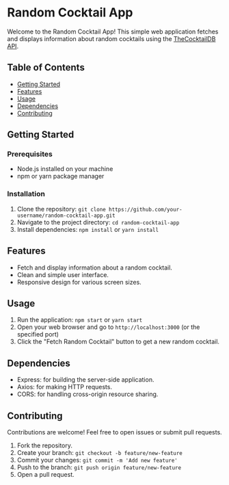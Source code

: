 # Random Cocktail App

Welcome to the Random Cocktail App! This simple web application fetches and displays information about random cocktails using the [TheCocktailDB API](https://www.thecocktaildb.com/api.php).

## Table of Contents
- [Getting Started](#getting-started)
- [Features](#features)
- [Usage](#usage)
- [Dependencies](#dependencies)
- [Contributing](#contributing)
  
## Getting Started

### Prerequisites
- Node.js installed on your machine
- npm or yarn package manager

### Installation
1. Clone the repository: `git clone https://github.com/your-username/random-cocktail-app.git`
2. Navigate to the project directory: `cd random-cocktail-app`
3. Install dependencies: `npm install` or `yarn install`

## Features
- Fetch and display information about a random cocktail.
- Clean and simple user interface.
- Responsive design for various screen sizes.

## Usage

1. Run the application: `npm start` or `yarn start`
2. Open your web browser and go to `http://localhost:3000` (or the specified port)
3. Click the "Fetch Random Cocktail" button to get a new random cocktail.

## Dependencies
- Express: for building the server-side application.
- Axios: for making HTTP requests.
- CORS: for handling cross-origin resource sharing.

## Contributing
Contributions are welcome! Feel free to open issues or submit pull requests.

1. Fork the repository.
2. Create your branch: `git checkout -b feature/new-feature`
3. Commit your changes: `git commit -m 'Add new feature'`
4. Push to the branch: `git push origin feature/new-feature`
5. Open a pull request.
